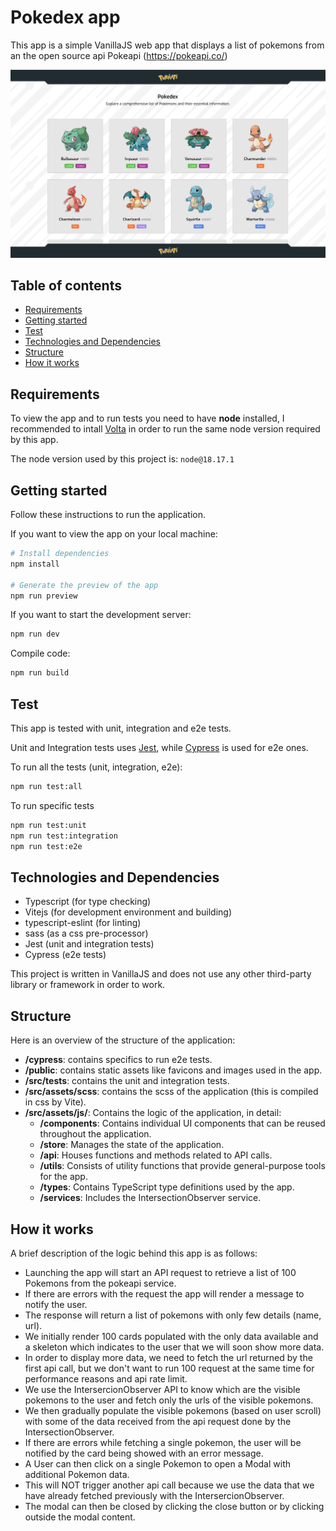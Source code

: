 # Pokedex app

This app is a simple VanillaJS web app that displays a list of pokemons from an the open source api Pokeapi (https://pokeapi.co/)

![Pokedex preview](./pokedex-preview.png)

## Table of contents

- [Requirements](#requirements)
- [Getting started](#getting-started)
- [Test](#tests)
- [Technologies and Dependencies](#technologies-and-dependencies)
- [Structure](#structure)
- [How it works](#how-it-works)

## Requirements
To view the app and to run tests you need to have **node** installed, I recommended to intall [Volta](https://volta.sh/) in order to run the same node version required by this app.

The node version used by this project is: `node@18.17.1`
## Getting started
Follow these instructions to run the application.

If you want to view the app on your local machine:

```bash
# Install dependencies
npm install

# Generate the preview of the app
npm run preview
```

If you want to start the development server:

```bash
npm run dev
```

Compile code:

```bash
npm run build
```

## Test
This app is tested with unit, integration and e2e tests.

Unit and Integration tests uses [Jest](https://jestjs.io/), while [Cypress](https://www.cypress.io/) is used for e2e ones.

To run all the tests (unit, integration, e2e):
```bash
npm run test:all
```
To run specific tests
```bash
npm run test:unit
npm run test:integration
npm run test:e2e
```



## Technologies and Dependencies
- Typescript (for type checking)
- Vitejs (for development environment and building)
- typescript-eslint (for linting)
- sass (as a css pre-processor)
- Jest (unit and integration tests)
- Cypress (e2e tests)

This project is written in VanillaJS and does not use any other third-party library or framework in order to work.

## Structure
Here is an overview of the structure of the application:

- **/cypress**: contains specifics to run e2e tests.
- **/public**: contains static assets like favicons and images used in the app.
- **/src/tests**: contains the unit and integration tests.
- **/src/assets/scss**: contains the scss of the application (this is compiled in css by Vite).
- **/src/assets/js/**: Contains the logic of the application, in detail:
  - **/components**: Contains individual UI components that can be reused throughout the application.
  - **/store**: Manages the state of the application.
  - **/api**: Houses functions and methods related to API calls.
  - **/utils**: Consists of utility functions that provide general-purpose tools for the app.
  - **/types**: Contains TypeScript type definitions used by the app.
  - **/services**: Includes the IntersectionObserver service.

## How it works
A brief description of the logic behind this app is as follows:

- Launching the app will start an API request to retrieve a list of 100 Pokemons from the pokeapi service.
- If there are errors with the request the app will render a message to notify the user.
- The response will return a list of pokemons with only few details (name, url).
- We initially render 100 cards populated with the only data available and a skeleton which indicates to the user that we will soon show more data.
- In order to display more data, we need to fetch the url returned by the first api call, but we don't want to run 100 request at the same time for performance reasons and api rate limit.
- We use the IntersercionObserver API to know which are the visible pokemons to the user and fetch only the urls of the visible pokemons.
- We then gradually populate the visible pokemons (based on user scroll) with some of the data received from the api request done by the IntersectionObserver.
- If there are errors while fetching a single pokemon, the user will be notified by the card being showed with an error message.
- A User can then click on a single Pokemon to open a Modal with additional Pokemon data.
- This will NOT trigger another api call because we use the data that we have already fetched previously with the IntersercionObserver.
- The modal can then be closed by clicking the close button or by clicking outside the modal content.
